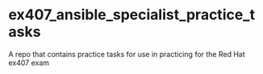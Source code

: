 # ex407_ansible_specialist_practice_tasks
A repo that contains practice tasks for use in practicing for the Red Hat ex407 exam
